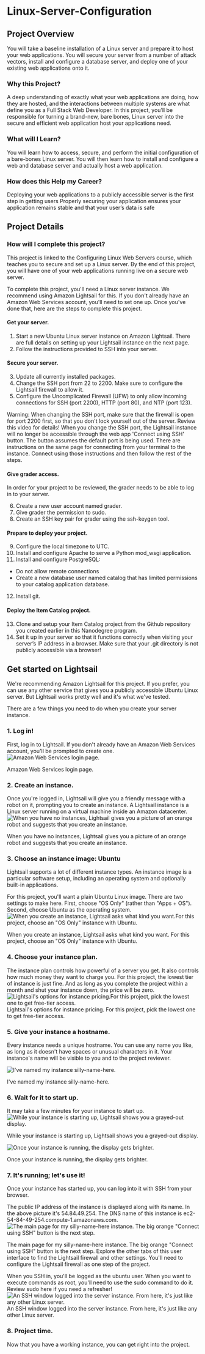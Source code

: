 # Linux-Server-Configuration

## Project Overview
You will take a baseline installation of a Linux server and prepare it to host your web applications. You will secure your server from a number of attack vectors, install and configure a database server, and deploy one of your existing web applications onto it.

### Why this Project?
A deep understanding of exactly what your web applications are doing, how they are hosted, and the interactions between multiple systems are what define you as a Full Stack Web Developer. In this project, you’ll be responsible for turning a brand-new, bare bones, Linux server into the secure and efficient web application host your applications need.

### What will I Learn?
You will learn how to access, secure, and perform the initial configuration of a bare-bones Linux server. You will then learn how to install and configure a web and database server and actually host a web application.

### How does this Help my Career?
Deploying your web applications to a publicly accessible server is the first step in getting users
Properly securing your application ensures your application remains stable and that your user’s data is safe

## Project Details
### How will I complete this project?
This project is linked to the Configuring Linux Web Servers course, which teaches you to secure and set up a Linux server. By the end of this project, you will have one of your web applications running live on a secure web server.

To complete this project, you'll need a Linux server instance. We recommend using Amazon Lightsail for this. If you don't already have an Amazon Web Services account, you'll need to set one up. Once you've done that, here are the steps to complete this project.

#### Get your server.
1. Start a new Ubuntu Linux server instance on Amazon Lightsail. There are full details on setting up your Lightsail instance on the next page.
2. Follow the instructions provided to SSH into your server.

#### Secure your server.
3. Update all currently installed packages.
4. Change the SSH port from 22 to 2200. Make sure to configure the Lightsail firewall to allow it.
5. Configure the Uncomplicated Firewall (UFW) to only allow incoming connections for SSH (port 2200), HTTP (port 80), and NTP (port 123).

Warning: When changing the SSH port, make sure that the firewall is open for port 2200 first, so that you don't lock yourself out of the server. Review this video for details! When you change the SSH port, the Lightsail instance will no longer be accessible through the web app 'Connect using SSH' button. The button assumes the default port is being used. There are instructions on the same page for connecting from your terminal to the instance. Connect using those instructions and then follow the rest of the steps.

#### Give grader access.
In order for your project to be reviewed, the grader needs to be able to log in to your server.

6. Create a new user account named grader.
7. Give grader the permission to sudo.
8. Create an SSH key pair for grader using the ssh-keygen tool.

#### Prepare to deploy your project.
9. Configure the local timezone to UTC.
10. Install and configure Apache to serve a Python mod_wsgi application.
11. Install and configure PostgreSQL:
 * Do not allow remote connections
 * Create a new database user named catalog that has limited permissions to your catalog application database.
12. Install git.

#### Deploy the Item Catalog project.
13. Clone and setup your Item Catalog project from the Github repository you created earlier in this Nanodegree program.
14. Set it up in your server so that it functions correctly when visiting your server’s IP address in a browser. Make sure that your .git directory is not publicly accessible via a browser!


## Get started on Lightsail
We're recommending Amazon Lightsail for this project. If you prefer, you can use any other service that gives you a publicly accessible Ubuntu Linux server. But Lightsail works pretty well and it's what we've tested.

There are a few things you need to do when you create your server instance.

### 1. Log in!

First, log in to Lightsail. If you don't already have an Amazon Web Services account, you'll be prompted to create one.
![Amazon Web Services login page.](https://d17h27t6h515a5.cloudfront.net/topher/2017/February/589e45f9_screen-shot-2017-02-10-at-14.59.35/screen-shot-2017-02-10-at-14.59.35.png)

Amazon Web Services login page.

### 2. Create an instance.
Once you're logged in, Lightsail will give you a friendly message with a robot on it, prompting you to create an instance. A Lightsail instance is a Linux server running on a virtual machine inside an Amazon datacenter.
![When you have no instances, Lightsail gives you a picture of an orange robot and suggests that you create an instance.](https://d17h27t6h515a5.cloudfront.net/topher/2017/February/589e45a0_screen-shot-2017-02-10-at-14.58.17/screen-shot-2017-02-10-at-14.58.17.png)

When you have no instances, Lightsail gives you a picture of an orange robot and suggests that you create an instance.

### 3. Choose an instance image: Ubuntu
Lightsail supports a lot of different instance types. An instance image is a particular software setup, including an operating system and optionally built-in applications.

For this project, you'll want a plain Ubuntu Linux image. There are two settings to make here. First, choose "OS Only" (rather than "Apps + OS"). Second, choose Ubuntu as the operating system.
![When you create an instance, Lightsail asks what kind you want.For this project, choose an "OS Only" instance with Ubuntu.](https://d17h27t6h515a5.cloudfront.net/topher/2017/February/589e43c6_screen-shot-2017-02-10-at-14.46.15/screen-shot-2017-02-10-at-14.46.15.png)

When you create an instance, Lightsail asks what kind you want.
For this project, choose an "OS Only" instance with Ubuntu.

### 4. Choose your instance plan.
The instance plan controls how powerful of a server you get. It also controls how much money they want to charge you. For this project, the lowest tier of instance is just fine. And as long as you complete the project within a month and shut your instance down, the price will be zero.
![Lightsail's options for instance pricing.For this project, pick the lowest one to get free-tier access.](https://d17h27t6h515a5.cloudfront.net/topher/2017/February/589e43ca_screen-shot-2017-02-10-at-14.46.35/screen-shot-2017-02-10-at-14.46.35.png)
Lightsail's options for instance pricing.
For this project, pick the lowest one to get free-tier access.

### 5. Give your instance a hostname.
Every instance needs a unique hostname. You can use any name you like, as long as it doesn't have spaces or unusual characters in it. Your instance's name will be visible to you and to the project reviewer.

![I've named my instance `silly-name-here`.](https://d17h27t6h515a5.cloudfront.net/topher/2017/February/589e43ce_screen-shot-2017-02-10-at-14.47.08/screen-shot-2017-02-10-at-14.47.08.png)

I've named my instance silly-name-here.

### 6. Wait for it to start up.
It may take a few minutes for your instance to start up.
![While your instance is starting up, Lightsail shows you a grayed-out display.](https://d17h27t6h515a5.cloudfront.net/topher/2017/February/589e43d2_screen-shot-2017-02-10-at-14.47.34/screen-shot-2017-02-10-at-14.47.34.png)

While your instance is starting up, Lightsail shows you a grayed-out display.

![Once your instance is running, the display gets brighter.](https://d17h27t6h515a5.cloudfront.net/topher/2017/February/589e43cb_screen-shot-2017-02-10-at-14.48.29/screen-shot-2017-02-10-at-14.48.29.png)

Once your instance is running, the display gets brighter.

### 7. It's running; let's use it!
Once your instance has started up, you can log into it with SSH from your browser.

The public IP address of the instance is displayed along with its name. In the above picture it's 54.84.49.254. The DNS name of this instance is ec2-54-84-49-254.compute-1.amazonaws.com.
![The main page for my `silly-name-here` instance. The big orange "Connect using SSH" button is the next step.](https://d17h27t6h515a5.cloudfront.net/topher/2017/February/589e43c3_screen-shot-2017-02-10-at-14.48.40/screen-shot-2017-02-10-at-14.48.40.png)

The main page for my silly-name-here instance.
The big orange "Connect using SSH" button is the next step.
Explore the other tabs of this user interface to find the Lightsail firewall and other settings. You'll need to configure the Lightsail firewall as one step of the project.

When you SSH in, you'll be logged as the ubuntu user. When you want to execute commands as root, you'll need to use the sudo command to do it. Review sudo here if you need a refresher!
![An SSH window logged into the server instance. From here, it's just like any other Linux server.](https://d17h27t6h515a5.cloudfront.net/topher/2017/February/589e43be_screen-shot-2017-02-10-at-14.49.14/screen-shot-2017-02-10-at-14.49.14.png)
An SSH window logged into the server instance.
From here, it's just like any other Linux server.

### 8. Project time.
Now that you have a working instance, you can get right into the project.

